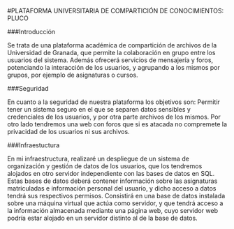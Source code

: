 #PLATAFORMA UNIVERSITARIA DE COMPARTICIÓN DE CONOCIMIENTOS: PLUCO

###Introducción

Se trata de una plataforma académica de compartición de archivos de la Universidad de Granada, que permite la colaboración en grupo entre los usuarios del sistema. Además ofrecerá servicios de mensajería y foros, potenciando la interacción de los usuarios, y agrupando a los mismos por grupos, por ejemplo de asignaturas o cursos.

###Seguridad

En cuanto a la seguridad de nuestra plataforma los objetivos son: Permitir tener un sistema seguro en el que se separen datos sensibles y credenciales de los usuarios, y por otra parte archivos de los mismos. Por otro lado tendremos una web con foros que si es atacada no compremete la privacidad de los usuarios ni sus archivos.

###Infraestuctura

En mi infraestructura, realizaré un despliegue de un sistema de organización y gestión de datos de los usuarios, que los tendremos alojados en otro servidor independiente con las bases de datos en SQL. Estas bases de datos deberá contener información sobre las asignaturas matriculadas e información personal del usuario, y dicho acceso a datos tendrá sus respectivos permisos. 
Consistirá en una base de datos instalada sobre una máquina virtual que actúa como servidor, y que tendrá acceso a la información almacenada mediante una página web, cuyo servidor web podría estar alojado en un servidor distinto al de la base de datos.

